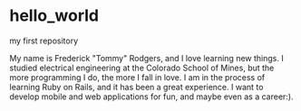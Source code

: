 # hello_world
my first repository

My name is Frederick "Tommy" Rodgers, and I love learning new things. I studied electrical engineering at the Colorado School of Mines, but the more programming I do, the more I fall in love. I am in the process of learning Ruby on Rails, and it has been a great experience. I want to develop mobile and web applications for fun, and maybe even as a career:).
